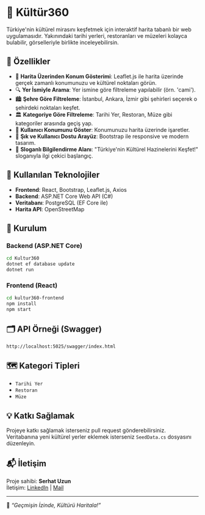# 🧭 Kültür360

Türkiye'nin kültürel mirasını keşfetmek için interaktif harita tabanlı bir web uygulamasıdır. Yakınındaki tarihi yerleri, restoranları ve müzeleri kolayca bulabilir, görselleriyle birlikte inceleyebilirsin.

## 🚀 Özellikler

- 📍 **Harita Üzerinden Konum Gösterimi**: Leaflet.js ile harita üzerinde gerçek zamanlı konumunuzu ve kültürel noktaları görün.
- 🔍 **Yer İsmiyle Arama**: Yer ismine göre filtreleme yapılabilir (örn. 'cami').
- 🏙️ **Şehre Göre Filtreleme**: İstanbul, Ankara, İzmir gibi şehirleri seçerek o şehirdeki noktaları keşfet.
- 🏛️ **Kategoriye Göre Filtreleme**: Tarihi Yer, Restoran, Müze gibi kategoriler arasında geçiş yap.
- 🧭 **Kullanıcı Konumunu Göster**: Konumunuzu harita üzerinde işaretler.
- 🌙 **Şık ve Kullanıcı Dostu Arayüz**: Bootstrap ile responsive ve modern tasarım.
- 🎯 **Sloganlı Bilgilendirme Alanı**: "Türkiye'nin Kültürel Hazinelerini Keşfet!" sloganıyla ilgi çekici başlangıç.

## 🧩 Kullanılan Teknolojiler

- **Frontend**: React, Bootstrap, Leaflet.js, Axios
- **Backend**: ASP.NET Core Web API (C#)
- **Veritabanı**: PostgreSQL (EF Core ile)
- **Harita API**: OpenStreetMap

## 🔧 Kurulum

### Backend (ASP.NET Core)

```bash
cd Kultur360
dotnet ef database update
dotnet run
```

### Frontend (React)

```bash
cd kultur360-frontend
npm install
npm start
```

## 🗂️ API Örneği (Swagger)

```
http://localhost:5025/swagger/index.html
```

## 🗺️ Kategori Tipleri

- `Tarihi Yer`
- `Restoran`
- `Müze`

## 💡 Katkı Sağlamak

Projeye katkı sağlamak isterseniz pull request gönderebilirsiniz. Veritabanına yeni kültürel yerler eklemek isterseniz `SeedData.cs` dosyasını düzenleyin.

## 📬 İletişim

Proje sahibi: **Serhat Uzun**  
İletişim: [LinkedIn](https://www.linkedin.com/in/serhatuzunn) | [Mail](mailto:seerhatuzun@gmail.com)

---

🧭 *“Geçmişin İzinde, Kültürü Haritala!”*
